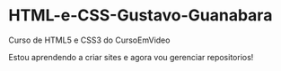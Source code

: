 # HTML-e-CSS-Gustavo-Guanabara
 Curso de HTML5 e CSS3 do CursoEmVideo

 Estou aprendendo a criar sites e agora vou gerenciar repositorios!

